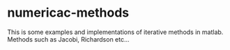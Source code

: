 # numericac-methods
This is some examples and implementations of iterative methods in matlab. 
Methods such as Jacobi, Richardson etc...
